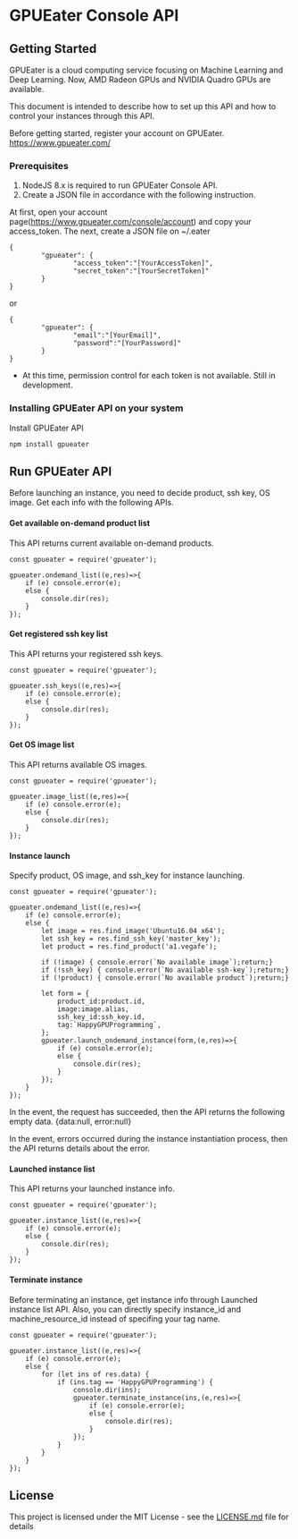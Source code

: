 # GPUEater Console API

## Getting Started
GPUEater is a cloud computing service focusing on Machine Learning and Deep Learning. Now, AMD Radeon GPUs and NVIDIA Quadro GPUs are available. 

This document is intended to describe how to set up this API and how to control your instances through this API.

Before getting started, register your account on GPUEater.
https://www.gpueater.com/

### Prerequisites
1. NodeJS 8.x is required to run GPUEater Console API.
2. Create a JSON file in accordance with the following instruction.

At first, open your account page(https://www.gpueater.com/console/account) and copy your access_token. The next, create a JSON file on ~/.eater

```
{
        "gpueater": {
                "access_token":"[YourAccessToken]",
                "secret_token":"[YourSecretToken]"
        }
}
```

or

```
{
        "gpueater": {
                "email":"[YourEmail]",
                "password":"[YourPassword]"
        }
}
```
* At this time, permission control for each token is not available. Still in development.

### Installing GPUEater API on your system

Install GPUEater API
```
npm install gpueater
```

## Run GPUEater API

Before launching an instance, you need to decide product, ssh key, OS image. Get each info with the following APIs.

#### Get available on-demand product list

This API returns current available on-demand products.
```
const gpueater = require('gpueater');

gpueater.ondemand_list((e,res)=>{
    if (e) console.error(e);
    else {
        console.dir(res);
    }
});
```
#### Get registered ssh key list

This API returns your registered ssh keys.
```
const gpueater = require('gpueater');

gpueater.ssh_keys((e,res)=>{
    if (e) console.error(e);
    else {
        console.dir(res);
    }
});
```

#### Get OS image list

This API returns available OS images.
```
const gpueater = require('gpueater');

gpueater.image_list((e,res)=>{
    if (e) console.error(e);
    else {
        console.dir(res);
    }
});
```

#### Instance launch

Specify product, OS image, and ssh_key for instance launching. 

```
const gpueater = require('gpueater');

gpueater.ondemand_list((e,res)=>{
    if (e) console.error(e);
    else {
        let image = res.find_image('Ubuntu16.04 x64');
        let ssh_key = res.find_ssh_key('master_key');
        let product = res.find_product('a1.vegafe');

        if (!image) { console.error(`No available image`);return;}
        if (!ssh_key) { console.error(`No available ssh-key`);return;}
        if (!product) { console.error(`No available product`);return;}

        let form = {
            product_id:product.id,
            image:image.alias,
            ssh_key_id:ssh_key.id,
            tag:`HappyGPUProgramming`,
        };
        gpueater.launch_ondemand_instance(form,(e,res)=>{
            if (e) console.error(e);
            else {
                console.dir(res);
            }
        });
    }
});
```
In the event, the request has succeeded, then the API returns the following empty data.
{data:null, error:null} 

In the event, errors occurred during the instance instantiation process, then the API returns details about the error.

#### Launched instance list

This API returns your launched instance info.
```
const gpueater = require('gpueater');

gpueater.instance_list((e,res)=>{
    if (e) console.error(e);
    else {
        console.dir(res);
    }
});
```
#### Terminate instance

Before terminating an instance, get instance info through Launched instance list API. Also, you can directly specify instance_id and machine_resource_id instead of specifing your tag name.

```
const gpueater = require('gpueater');

gpueater.instance_list((e,res)=>{
    if (e) console.error(e);
    else {
        for (let ins of res.data) {
            if (ins.tag == 'HappyGPUProgramming') {
                console.dir(ins);
                gpueater.terminate_instance(ins,(e,res)=>{
                    if (e) console.error(e);
                    else {
                        console.dir(res);
                    }
                });
            }
        }
    }
});
```

## License

This project is licensed under the MIT License - see the [LICENSE.md](LICENSE.md) file for details
